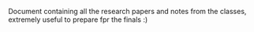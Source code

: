 Document containing all the research papers and notes from the classes, extremely useful to prepare fpr the finals :)
